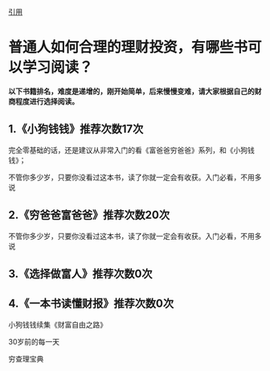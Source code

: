 [引用](https://www.zhihu.com/question/22818974/answer/621437016)

# 普通人如何合理的理财投资，有哪些书可以学习阅读？

**以下书籍排名，难度是递增的，刚开始简单，后来慢慢变难，请大家根据自己的财商程度进行选择阅读。**

## 1.《小狗钱钱》推荐次数17次

完全零基础的话，还是建议从非常入门的看《富爸爸穷爸爸》系列，和《小狗钱钱》；

不管你多少岁，只要你没看过这本书，读了你就一定会有收获。入门必看，不用多说



## 2.《穷爸爸富爸爸》推荐次数20次

不管你多少岁，只要你没看过这本书，读了你就一定会有收获。入门必看，不用多说



## 3.《选择做富人》推荐次数0次



## 4.《一本书读懂财报》推荐次数0次





小狗钱钱续集《财富自由之路》

30岁前的每一天

穷查理宝典